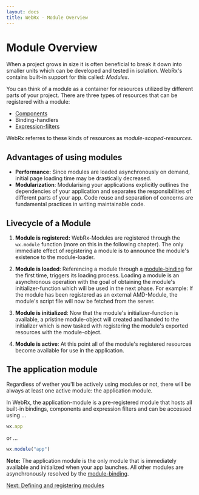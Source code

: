 ```yaml
---
layout: docs
title: WebRx - Module Overview
---
```

# Module Overview

When a project grows in size it is often beneficial to break it down into smaller units
which can be developed and tested in isolation. WebRx's contains built-in support for this
called: *Modules*.

You can think of a module as a container for resources utilized by different parts of your project. 
There are three types of resources that can be registered with a module: 

- [Components](/docs/component-overview.html#start)
- Binding-handlers
- [Expression-filters](/docs/binding-syntax.html#topic-expression-filters)

WebRx referres to these kinds of resources as *module-scoped-resources*.

## Advantages of using modules

- **Performance:** Since modules are loaded asynchronously on demand, initial page loading time
may be drastically decreased.
- **Modularization**: Modularising your applications explicitly outlines the dependencies of your application and 
separates the responsibilities of different parts of your app. Code reuse and separation of concerns are 
fundamental practices in writing maintainable code.

## Livecycle of a Module

1. **Module is registered:** WebRx-Modules are registered through the <code>wx.module</code> function (more
on this in the following chapter). The only immediate effect of registering a module is to announce
the module's existence to the module-loader. 

2. **Module is loaded**: Referencing a module through a [module-binding](/docs/module-binding.html#start) for
the first time, triggers its loading process. Loading a module is an asynchronous operation with the goal 
of obtaining the module's initializer-function which will be used in the next phase. For example: If the 
module has been registered as an external AMD-Module, the module's script file will now be fetched from the server.

3. **Module is initialized**: Now that the module's initializer-function is available, a pristine
module-object will created and handed to the initializer which is now tasked with registering the module's
exported resources with the module-object.

3. **Module is active**: At this point all of the module's registered resources become available for use in the application.

## The application module

Regardless of wether you'll be actively using modules or not, there will be always at least one active module: the application module.

In WebRx, the application-module is a pre-registered module that hosts all built-in bindings, components and expression filters
and can be accessed using ...

```javascript
wx.app
```

or ...

```javascript
wx.module("app")
```

**Note:** The application module is the only module that is immediately available and initialized when your app
launches. All other modules are asynchronously resolved by the [module-binding](/docs/module-binding.html#start).

<a class="next-topic" href="/docs/module-registration.html#start">Next: Defining and registering modules</a>